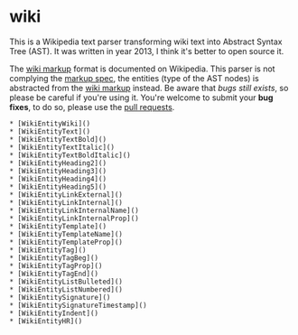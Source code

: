 # wiki

This is a Wikipedia text parser transforming wiki text into Abstract Syntax Tree
(AST). It was written in year 2013, I think it's better to open source it.

The [wiki markup](https://en.wikipedia.org/wiki/Help:Wiki_markup) format is 
documented on Wikipedia. This parser is not complying the 
[markup spec](https://www.mediawiki.org/wiki/Markup_spec), the entities (type of
the AST nodes) is abstracted from the [wiki markup](https://en.wikipedia.org/wiki/Help:Wiki_markup)
instead. Be aware that *bugs still exists*, so please be careful if you're using
it. You're welcome to submit your **bug fixes**, to do so, please use the 
[pull requests](https://help.github.com/articles/using-pull-requests/).

	* [WikiEntityWiki]()
	* [WikiEntityText]()
	* [WikiEntityTextBold]()
	* [WikiEntityTextItalic]()
	* [WikiEntityTextBoldItalic]()
	* [WikiEntityHeading2]()
	* [WikiEntityHeading3]()
	* [WikiEntityHeading4]()
	* [WikiEntityHeading5]()
	* [WikiEntityLinkExternal]()
	* [WikiEntityLinkInternal]()
	* [WikiEntityLinkInternalName]()
	* [WikiEntityLinkInternalProp]()
	* [WikiEntityTemplate]()
	* [WikiEntityTemplateName]()
	* [WikiEntityTemplateProp]()
	* [WikiEntityTag]()
	* [WikiEntityTagBeg]()
	* [WikiEntityTagProp]()
	* [WikiEntityTagEnd]()
	* [WikiEntityListBulleted]()
	* [WikiEntityListNumbered]()
	* [WikiEntitySignature]()
	* [WikiEntitySignatureTimestamp]()
	* [WikiEntityIndent]()
	* [WikiEntityHR]()
